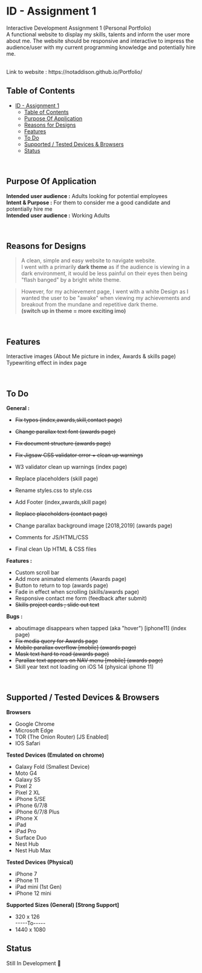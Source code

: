# ID - Assignment 1
Interactive Development Assignment 1 (Personal Portfolio) <br>
 A functional website to display my skills, talents and inform the user more about me. The website should be responsive and interactive to impress the audience/user with my current programming knowledge and potentially hire me.

<br>
Link to website : https://notaddison.github.io/Portfolio/
<br>

## Table of Contents
- [ID - Assignment 1](#id---assignment-1)
  - [Table of Contents](#table-of-contents)
  - [Purpose Of Application](#purpose-of-application)
  - [Reasons for Designs](#reasons-for-designs)
  - [Features](#features)
  - [To Do](#to-do)
  - [Supported / Tested Devices & Browsers](#supported--tested-devices--browsers)
  - [Status](#status)

<br>

## Purpose Of Application
<b>Intended user audience :</b> Adults looking for potential employees<br>
<b>Intent & Purpose :</b> For them to consider me a good candidate and potentially hire me <br>
<b>Intended user audience :</b> Working Adults 

<br>


## Reasons for Designs
> A clean, simple and easy website to navigate website. <br>
I went with a primarily <b>dark theme</b> as if the audience is viewing in a dark environment, it would be less painful on their eyes then being "flash banged" by a bright white theme.

>However, for my achievement page, I went with a white Design as I wanted the user to be "awake" when viewing my achievements and breakout from the mundane and repetitive dark theme. <br>
<b>(switch up in theme = more exciting imo)</b>

<br>

## Features
Interactive images (About Me picture in index, Awards & skills page)<br>
Typewriting effect in index page

<br>

## To Do 
<b>General : </b>
- ~~Fix typos (index,awards,skill,contact page)~~
- ~~Change parallax text font (awards page)~~
- ~~Fix document structure (awards page)~~
- ~~Fix Jigsaw CSS validator error + clean up warnings~~
- W3 validator clean up warnings (index page)

- Replace placeholders (skill page)
- Rename styles.css to style.css  
- Add Footer (index,awards,skill page)

- ~~Replace placeholders (contact page)~~
- Change parallax background image [2018,2019] (awards page)

- Comments for JS/HTML/CSS
- Final clean Up HTML & CSS files

<b>Features :</b>
- Custom scroll bar
- Add more animated elements (Awards page)
- Button to return to top (awards page)
- Fade in effect when scrolling (skills/awards page)
- Responsive contact me form (feedback after submit)
- ~~Skills project cards ; slide out text~~

<b>Bugs :</b>
- aboutimage disappears when tapped (aka "hover") [iphone11] (index page)
- ~~Fix media query for Awards page~~
- ~~Mobile parallax overflow [mobile] (awards page)~~
- ~~Mask text hard to read (awards page)~~
- ~~Parallax text appears on NAV menu [mobile] (awards page)~~
- Skill year text not loading on iOS 14 (physical iphone 11)
<br>

## Supported / Tested Devices & Browsers
<b>Browsers</b>
- Google Chrome
- Microsoft Edge
- TOR (The Onion Router) [JS Enabled]
- IOS Safari

<b>Tested Devices (Emulated on chrome)</b>
- Galaxy Fold (Smallest Device)
- Moto G4
- Galaxy S5
- Pixel 2
- Pixel 2 XL
- iPhone 5/SE
- iPhone 6/7/8
- iPhone 6/7/8 Plus
- iPhone X
- iPad
- iPad Pro
- Surface Duo
- Nest Hub
- Nest Hub Max

<b>Tested Devices (Physical)</b>
- iPhone 7
- iPhone 11
- iPad mini (1st Gen)
- iPhone 12 mini

<b>Supported Sizes (General) [Strong Support]</b>
- 320 x 126<br>
-----To-----<br>
- 1440 x 1080

## Status
Still In Development 📝